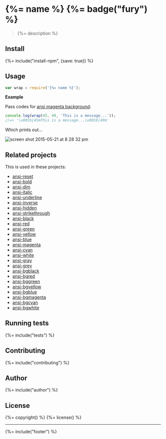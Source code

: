 # {%= name %} {%= badge("fury") %}

> {%= description %}

## Install
{%= include("install-npm", {save: true}) %}

## Usage

```js
var wrap = require('{%= name %}');
```

**Example**

Pass codes for [ansi magenta background](https://github.com/jonschlinkert/ansi-bgmagenta):

```js
console.log(wrap(45, 49, 'This is a message...'));
//=> '\u001b[45mThis is a message...\u001b[49m'
```

Which prints out...

![screen shot 2015-05-21 at 8 28 32 pm](https://cloud.githubusercontent.com/assets/383994/7761769/12488afa-fff8-11e4-9cc1-71a8a6ec14a4.png)


## Related projects

This is used in these projects:

+ [ansi-reset](https://github.com/jonschlinkert/ansi-reset) 
+ [ansi-bold](https://github.com/jonschlinkert/ansi-bold) 
+ [ansi-dim](https://github.com/jonschlinkert/ansi-dim) 
+ [ansi-italic](https://github.com/jonschlinkert/ansi-italic) 
+ [ansi-underline](https://github.com/jonschlinkert/ansi-underline) 
+ [ansi-inverse](https://github.com/jonschlinkert/ansi-inverse) 
+ [ansi-hidden](https://github.com/jonschlinkert/ansi-hidden) 
+ [ansi-strikethrough](https://github.com/jonschlinkert/ansi-strikethrough) 
+ [ansi-black](https://github.com/jonschlinkert/ansi-black) 
+ [ansi-red](https://github.com/jonschlinkert/ansi-red) 
+ [ansi-green](https://github.com/jonschlinkert/ansi-green) 
+ [ansi-yellow](https://github.com/jonschlinkert/ansi-yellow) 
+ [ansi-blue](https://github.com/jonschlinkert/ansi-blue) 
+ [ansi-magenta](https://github.com/jonschlinkert/ansi-magenta) 
+ [ansi-cyan](https://github.com/jonschlinkert/ansi-cyan) 
+ [ansi-white](https://github.com/jonschlinkert/ansi-white) 
+ [ansi-gray](https://github.com/jonschlinkert/ansi-gray) 
+ [ansi-grey](https://github.com/jonschlinkert/ansi-grey) 
+ [ansi-bgblack](https://github.com/jonschlinkert/ansi-bgblack) 
+ [ansi-bgred](https://github.com/jonschlinkert/ansi-bgred) 
+ [ansi-bggreen](https://github.com/jonschlinkert/ansi-bggreen) 
+ [ansi-bgyellow](https://github.com/jonschlinkert/ansi-bgyellow) 
+ [ansi-bgblue](https://github.com/jonschlinkert/ansi-bgblue) 
+ [ansi-bgmagenta](https://github.com/jonschlinkert/ansi-bgmagenta) 
+ [ansi-bgcyan](https://github.com/jonschlinkert/ansi-bgcyan) 
+ [ansi-bgwhite](https://github.com/jonschlinkert/ansi-bgwhite) 

## Running tests
{%= include("tests") %}

## Contributing
{%= include("contributing") %}

## Author
{%= include("author") %}

## License
{%= copyright() %}
{%= license() %}

***

{%= include("footer") %}
